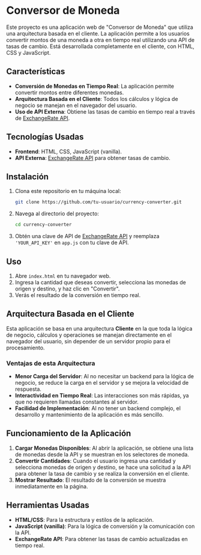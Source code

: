 # Conversor de Moneda

Este proyecto es una aplicación web de "Conversor de Moneda" que utiliza una arquitectura basada en el cliente. La aplicación permite a los usuarios convertir montos de una moneda a otra en tiempo real utilizando una API de tasas de cambio. Está desarrollada completamente en el cliente, con HTML, CSS y JavaScript.


## Características

- **Conversión de Monedas en Tiempo Real**: La aplicación permite convertir montos entre diferentes monedas.
- **Arquitectura Basada en el Cliente**: Todos los cálculos y lógica de negocio se manejan en el navegador del usuario.
- **Uso de API Externa**: Obtiene las tasas de cambio en tiempo real a través de [ExchangeRate API](https://www.exchangerate-api.com/).

## Tecnologías Usadas

- **Frontend**: HTML, CSS, JavaScript (vanilla).
- **API Externa**: [ExchangeRate API](https://www.exchangerate-api.com/) para obtener tasas de cambio.

## Instalación

1. Clona este repositorio en tu máquina local:
    ```bash
    git clone https://github.com/tu-usuario/currency-converter.git
    ```

2. Navega al directorio del proyecto:
    ```bash
    cd currency-converter
    ```

3. Obtén una clave de API de [ExchangeRate API](https://www.exchangerate-api.com/) y reemplaza `'YOUR_API_KEY'` en `app.js` con tu clave de API.

## Uso

1. Abre `index.html` en tu navegador web.
2. Ingresa la cantidad que deseas convertir, selecciona las monedas de origen y destino, y haz clic en "Convertir".
3. Verás el resultado de la conversión en tiempo real.

## Arquitectura Basada en el Cliente

Esta aplicación se basa en una arquitectura **Cliente** en la que toda la lógica de negocio, cálculos y operaciones se manejan directamente en el navegador del usuario, sin depender de un servidor propio para el procesamiento.

### Ventajas de esta Arquitectura

- **Menor Carga del Servidor**: Al no necesitar un backend para la lógica de negocio, se reduce la carga en el servidor y se mejora la velocidad de respuesta.
- **Interactividad en Tiempo Real**: Las interacciones son más rápidas, ya que no requieren llamadas constantes al servidor.
- **Facilidad de Implementación**: Al no tener un backend complejo, el desarrollo y mantenimiento de la aplicación es más sencillo.

## Funcionamiento de la Aplicación

1. **Cargar Monedas Disponibles**: Al abrir la aplicación, se obtiene una lista de monedas desde la API y se muestran en los selectores de moneda.
2. **Convertir Cantidades**: Cuando el usuario ingresa una cantidad y selecciona monedas de origen y destino, se hace una solicitud a la API para obtener la tasa de cambio y se realiza la conversión en el cliente.
3. **Mostrar Resultado**: El resultado de la conversión se muestra inmediatamente en la página.

## Herramientas Usadas

- **HTML/CSS**: Para la estructura y estilos de la aplicación.
- **JavaScript (vanilla)**: Para la lógica de conversión y la comunicación con la API.
- **ExchangeRate API**: Para obtener las tasas de cambio actualizadas en tiempo real.
